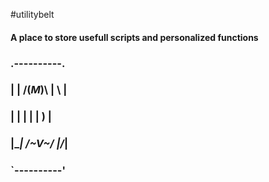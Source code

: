 #utilitybelt

#### A place to store usefull scripts and personalized functions


###    ________________.----------.________________
###   |                | /(_M_)\  |            \   |
###   |                | |      | |             )  |
###   |________________| \/~V~\/  |____________/___|
###                    `----------'



 
                   
